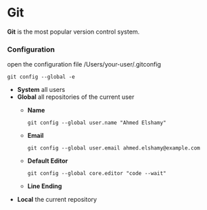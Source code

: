 # Git
**Git** is the most popular version control system.

### Configuration
open the configuration file /Users/your-user/.gitconfig

    git config --global -e

* **System** all users
* **Global** all repositories of the current user
  * **Name**
  
        git config --global user.name "Ahmed Elshamy"
        
  * **Email**
  
        git config --global user.email ahmed.elshamy@example.com
        
  * **Default Editor**
  
        git config --global core.editor "code --wait"
        
  * **Line Ending**
* **Local** the current repository
